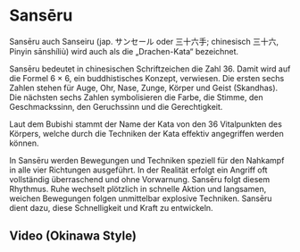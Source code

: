 # Sansēru

Sansēru auch Sanseiru (jap. サンセール oder 三十六手; chinesisch 三十六, Pinyin sānshíliù) wird auch als die „Drachen-Kata“ bezeichnet.

Sansēru bedeutet in chinesischen Schriftzeichen die Zahl 36. Damit wird auf die Formel 6 × 6, ein buddhistisches Konzept, verwiesen. Die ersten sechs Zahlen stehen für Auge, Ohr, Nase, Zunge, Körper und Geist (Skandhas). Die nächsten sechs Zahlen symbolisieren die Farbe, die Stimme, den Geschmackssinn, den Geruchssinn und die Gerechtigkeit.

Laut dem Bubishi stammt der Name der Kata von den 36 Vitalpunkten des Körpers, welche durch die Techniken der Kata effektiv angegriffen werden können.

In Sansēru werden Bewegungen und Techniken speziell für den Nahkampf in alle vier Richtungen ausgeführt. In der Realität erfolgt ein Angriff oft vollständig überraschend und ohne Vorwarnung. Sansēru folgt diesem Rhythmus. Ruhe wechselt plötzlich in schnelle Aktion und langsamen, weichen Bewegungen folgen unmittelbar explosive Techniken. Sansēru dient dazu, diese Schnelligkeit und Kraft zu entwickeln.

## Video (Okinawa Style)

<YouTube videoid="LdbxQinYfXo" />